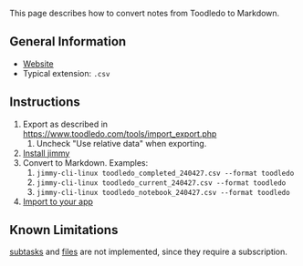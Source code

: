 This page describes how to convert notes from Toodledo to Markdown.

## General Information

- [Website](https://www.toodledo.com/)
- Typical extension: `.csv`

## Instructions

1. Export as described in <https://www.toodledo.com/tools/import_export.php>
    1. Uncheck "Use relative data" when exporting.
2. [Install jimmy](../index.md#installation)
3. Convert to Markdown. Examples:
    1. `jimmy-cli-linux toodledo_completed_240427.csv --format toodledo`
    2. `jimmy-cli-linux toodledo_current_240427.csv --format toodledo`
    3. `jimmy-cli-linux toodledo_notebook_240427.csv --format toodledo`
4. [Import to your app](../import_instructions.md)

## Known Limitations

[subtasks](https://www.toodledo.com/info/subtasks.php) and [files](https://www.toodledo.com/organize/files.php) are not implemented, since they require a subscription.
